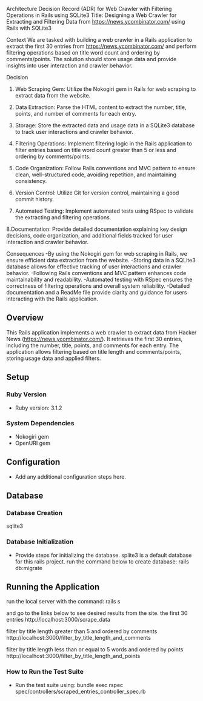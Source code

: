 Architecture Decision Record (ADR) for Web Crawler with Filtering Operations in Rails using SQLite3
Title: Designing a Web Crawler for Extracting and Filtering Data from https://news.ycombinator.com/ using Rails with SQLite3

Context
We are tasked with building a web crawler in a Rails application to extract the first 30 entries from https://news.ycombinator.com/ and perform filtering operations based on title word count and ordering by comments/points. The solution should store usage data and provide insights into user interaction and crawler behavior.

Decision
1. Web Scraping Gem: Utilize the Nokogiri gem in Rails for web scraping to extract data from the website.

2. Data Extraction: Parse the HTML content to extract the number, title, points, and number of comments for each entry.

3. Storage: Store the extracted data and usage data in a SQLite3 database to track user interactions and crawler behavior.

4. Filtering Operations:
Implement filtering logic in the Rails application to filter entries based on title word count greater than 5 or less and ordering by comments/points.

5. Code Organization: Follow Rails conventions and MVC pattern to ensure clean, well-structured code, avoiding repetition, and maintaining consistency.

6. Version Control: Utilize Git for version control, maintaining a good commit history.

7. Automated Testing: Implement automated tests using RSpec to validate the extracting and filtering operations.

8.Documentation: Provide detailed documentation explaining key design decisions, code organization, and additional fields tracked for user interaction and crawler behavior.

Consequences
-By using the Nokogiri gem for web scraping in Rails, we ensure efficient data extraction from the website.
-Storing data in a SQLite3 database allows for effective tracking of user interactions and crawler behavior.
-Following Rails conventions and MVC pattern enhances code maintainability and readability.
-Automated testing with RSpec ensures the correctness of filtering operations and overall system reliability.
-Detailed documentation and a ReadMe file provide clarity and guidance for users interacting with the Rails application.


## Overview
This Rails application implements a web crawler to extract data from Hacker News (https://news.ycombinator.com/). It retrieves the first 30 entries, including the number, title, points, and comments for each entry. The application allows filtering based on title length and comments/points, storing usage data and applied filters.

## Setup
### Ruby Version
- Ruby version: 3.1.2

### System Dependencies
- Nokogiri gem
- OpenURI gem

## Configuration
- Add any additional configuration steps here.

## Database
### Database Creation
sqlite3

### Database Initialization
- Provide steps for initializing the database.
splite3 is a default database for this rails project.
run the command below to create database:
rails db:migrate

## Running the Application
run the local server with the command:
rails s

and go to the links below to see desired results from the site.
the first 30 entries
http://localhost:3000/scrape_data

filter by title length greater than 5 and ordered by comments
http://localhost:3000/filter_by_title_length_and_comments

filter by title length less than or equal to 5 words and ordered by points
http://localhost:3000/filter_by_title_length_and_points

### How to Run the Test Suite
- Run the test suite using:
bundle exec rspec spec/controllers/scraped_entries_controller_spec.rb
